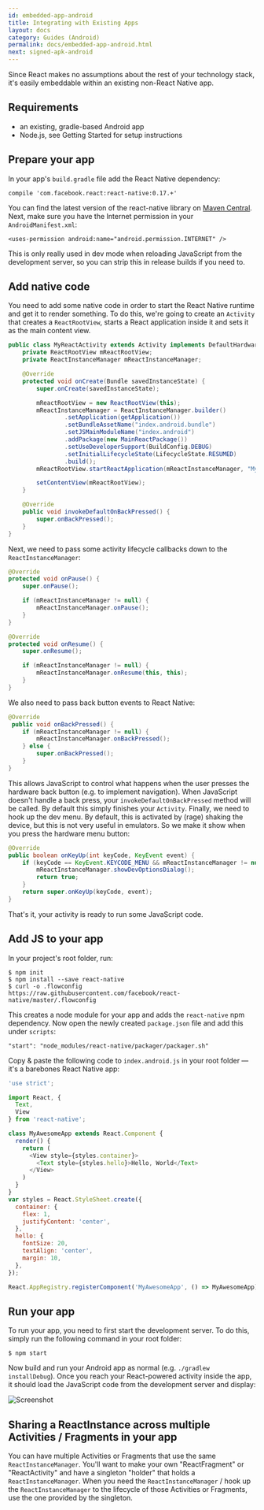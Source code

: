 ```yaml
---
id: embedded-app-android
title: Integrating with Existing Apps
layout: docs
category: Guides (Android)
permalink: docs/embedded-app-android.html
next: signed-apk-android
---
```


Since React makes no assumptions about the rest of your technology stack, it's easily embeddable within an existing non-React Native app.

## Requirements

* an existing, gradle-based Android app
* Node.js, see Getting Started for setup instructions

## Prepare your app

In your app's `build.gradle` file add the React Native dependency:

    compile 'com.facebook.react:react-native:0.17.+'

You can find the latest version of the react-native library on [Maven Central](http://search.maven.org/#search%7Cgav%7C1%7Cg%3A%22com.facebook.react%22%20AND%20a%3A%22react-native%22). Next, make sure you have the Internet permission in your `AndroidManifest.xml`:

    <uses-permission android:name="android.permission.INTERNET" />

This is only really used in dev mode when reloading JavaScript from the development server, so you can strip this in release builds if you need to.

## Add native code

You need to add some native code in order to start the React Native runtime and get it to render something. To do this, we're going to create an `Activity` that creates a `ReactRootView`, starts a React application inside it and sets it as the main content view.

```java
public class MyReactActivity extends Activity implements DefaultHardwareBackBtnHandler {
    private ReactRootView mReactRootView;
    private ReactInstanceManager mReactInstanceManager;

    @Override
    protected void onCreate(Bundle savedInstanceState) {
        super.onCreate(savedInstanceState);

        mReactRootView = new ReactRootView(this);
        mReactInstanceManager = ReactInstanceManager.builder()
                .setApplication(getApplication())
                .setBundleAssetName("index.android.bundle")
                .setJSMainModuleName("index.android")
                .addPackage(new MainReactPackage())
                .setUseDeveloperSupport(BuildConfig.DEBUG)
                .setInitialLifecycleState(LifecycleState.RESUMED)
                .build();
        mReactRootView.startReactApplication(mReactInstanceManager, "MyAwesomeApp", null);

        setContentView(mReactRootView);
    }

    @Override
    public void invokeDefaultOnBackPressed() {
        super.onBackPressed();
    }
}
```

Next, we need to pass some activity lifecycle callbacks down to the `ReactInstanceManager`:

```java
@Override
protected void onPause() {
    super.onPause();

    if (mReactInstanceManager != null) {
        mReactInstanceManager.onPause();
    }
}

@Override
protected void onResume() {
    super.onResume();

    if (mReactInstanceManager != null) {
        mReactInstanceManager.onResume(this, this);
    }
}
```

We also need to pass back button events to React Native:

```java
@Override
 public void onBackPressed() {
    if (mReactInstanceManager != null) {
        mReactInstanceManager.onBackPressed();
    } else {
        super.onBackPressed();
    }
}
```

 This allows JavaScript to control what happens when the user presses the hardware back button (e.g. to implement navigation). When JavaScript doesn't handle a back press, your `invokeDefaultOnBackPressed` method will be called. By default this simply finishes your `Activity`.
Finally, we need to hook up the dev menu. By default, this is activated by (rage) shaking the device, but this is not very useful in emulators. So we make it show when you press the hardware menu button:

```java
@Override
public boolean onKeyUp(int keyCode, KeyEvent event) {
    if (keyCode == KeyEvent.KEYCODE_MENU && mReactInstanceManager != null) {
        mReactInstanceManager.showDevOptionsDialog();
        return true;
    }
    return super.onKeyUp(keyCode, event);
}
```

That's it, your activity is ready to run some JavaScript code.

## Add JS to your app

In your project's root folder, run:

    $ npm init
    $ npm install --save react-native
    $ curl -o .flowconfig https://raw.githubusercontent.com/facebook/react-native/master/.flowconfig

This creates a node module for your app and adds the `react-native` npm dependency. Now open the newly created `package.json` file and add this under `scripts`:

    "start": "node_modules/react-native/packager/packager.sh"

Copy & paste the following code to `index.android.js` in your root folder — it's a barebones React Native app:

```js
'use strict';

import React, {
  Text,
  View
} from 'react-native';

class MyAwesomeApp extends React.Component {
  render() {
    return (
      <View style={styles.container}>
        <Text style={styles.hello}>Hello, World</Text>
      </View>
    )
  }
}
var styles = React.StyleSheet.create({
  container: {
    flex: 1,
    justifyContent: 'center',
  },
  hello: {
    fontSize: 20,
    textAlign: 'center',
    margin: 10,
  },
});

React.AppRegistry.registerComponent('MyAwesomeApp', () => MyAwesomeApp);
```

## Run your app

To run your app, you need to first start the development server. To do this, simply run the following command in your root folder:

    $ npm start

Now build and run your Android app as normal (e.g. `./gradlew installDebug`). Once you reach your React-powered activity inside the app, it should load the JavaScript code from the development server and display:

![Screenshot](img/EmbeddedAppAndroid.png)

## Sharing a ReactInstance across multiple Activities / Fragments in your app

You can have multiple Activities or Fragments that use the same `ReactInstanceManager`. You'll want to make your own "ReactFragment" or "ReactActivity" and have a singleton "holder" that holds a `ReactInstanceManager`. When you need the `ReactInstanceManager` / hook up the `ReactInstanceManager` to the lifecycle of those Activities or Fragments, use the one provided by the singleton.
